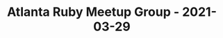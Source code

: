 ---
layout: post
title: Atlanta Ruby Meetup Group - 2021-03-29
datetime: '2021-03-29T19:00:00-04:00'
name: Atlanta Ruby Meetup Group
external_url: https://www.meetup.com/atlantaruby/events/ghjvgqyccfbmc/
online_event: false
year_month: 2021-03
---